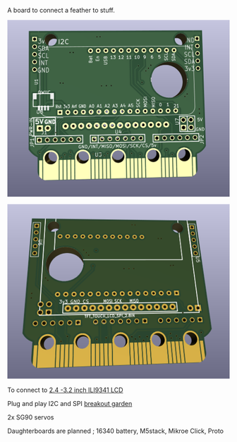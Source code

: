 A board to connect a feather to stuff.

![front](https://raw.githubusercontent.com/rosmo-robot/Feather-Bit/main/v1/featherbitfront.png)

![back](https://raw.githubusercontent.com/rosmo-robot/Feather-Bit/main/v1/featherbit-back.png)

To connect to [2.4 -3.2 inch ILI9341 LCD](http://www.lcdwiki.com/2.4inch_SPI_Module_ILI9341_SKU:MSP2402)

Plug and play I2C and SPI [breakout garden](https://shop.pimoroni.com/collections/breakout-garden)

2x SG90 servos

Daughterboards are planned ; 16340 battery, M5stack, Mikroe Click, Proto
